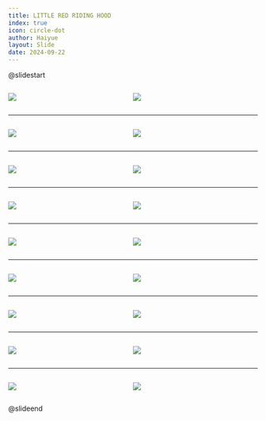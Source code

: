 ```yaml
---
title: LITTLE RED RIDING HOOD
index: true
icon: circle-dot
author: Haiyue
layout: Slide
date: 2024-09-22
---
```

 
@slidestart

<div style="display:flex">
<div style="flex:1">

![](https://raw.githubusercontent.com/yclord/reading/refs/heads/master/english/Level-L/LITTLE%20RED%20RIDING%20HOOD/001.webp)
</div>
<div style="flex:1">

![](https://raw.githubusercontent.com/yclord/reading/refs/heads/master/english/Level-L/LITTLE%20RED%20RIDING%20HOOD/002.webp)
</div>
</div>

---

<div style="display:flex">
<div style="flex:1">

![](https://raw.githubusercontent.com/yclord/reading/refs/heads/master/english/Level-L/LITTLE%20RED%20RIDING%20HOOD/003.webp)
</div>
<div style="flex:1">

![](https://raw.githubusercontent.com/yclord/reading/refs/heads/master/english/Level-L/LITTLE%20RED%20RIDING%20HOOD/004.webp)
</div>
</div>

---

<div style="display:flex">
<div style="flex:1">

![](https://raw.githubusercontent.com/yclord/reading/refs/heads/master/english/Level-L/LITTLE%20RED%20RIDING%20HOOD/005.webp)
</div>
<div style="flex:1">

![](https://raw.githubusercontent.com/yclord/reading/refs/heads/master/english/Level-L/LITTLE%20RED%20RIDING%20HOOD/006.webp)
</div>
</div>

---

<div style="display:flex">
<div style="flex:1">

![](https://raw.githubusercontent.com/yclord/reading/refs/heads/master/english/Level-L/LITTLE%20RED%20RIDING%20HOOD/007.webp)
</div>
<div style="flex:1">

![](https://raw.githubusercontent.com/yclord/reading/refs/heads/master/english/Level-L/LITTLE%20RED%20RIDING%20HOOD/008.webp)
</div>
</div>

---

<div style="display:flex">
<div style="flex:1">

![](https://raw.githubusercontent.com/yclord/reading/refs/heads/master/english/Level-L/LITTLE%20RED%20RIDING%20HOOD/009.webp)
</div>
<div style="flex:1">

![](https://raw.githubusercontent.com/yclord/reading/refs/heads/master/english/Level-L/LITTLE%20RED%20RIDING%20HOOD/010.webp)
</div>
</div>

---

<div style="display:flex">
<div style="flex:1">

![](https://raw.githubusercontent.com/yclord/reading/refs/heads/master/english/Level-L/LITTLE%20RED%20RIDING%20HOOD/011.webp)
</div>
<div style="flex:1">

![](https://raw.githubusercontent.com/yclord/reading/refs/heads/master/english/Level-L/LITTLE%20RED%20RIDING%20HOOD/012.webp)
</div>
</div>

---

<div style="display:flex">
<div style="flex:1">

![](https://raw.githubusercontent.com/yclord/reading/refs/heads/master/english/Level-L/LITTLE%20RED%20RIDING%20HOOD/013.webp)
</div>
<div style="flex:1">

![](https://raw.githubusercontent.com/yclord/reading/refs/heads/master/english/Level-L/LITTLE%20RED%20RIDING%20HOOD/014.webp)
</div>
</div>

---

<div style="display:flex">
<div style="flex:1">

![](https://raw.githubusercontent.com/yclord/reading/refs/heads/master/english/Level-L/LITTLE%20RED%20RIDING%20HOOD/015.webp)
</div>
<div style="flex:1">

![](https://raw.githubusercontent.com/yclord/reading/refs/heads/master/english/Level-L/LITTLE%20RED%20RIDING%20HOOD/016.webp)
</div>
</div>

---

<div style="display:flex">
<div style="flex:1">

![](https://raw.githubusercontent.com/yclord/reading/refs/heads/master/english/Level-L/LITTLE%20RED%20RIDING%20HOOD/017.webp)
</div>
<div style="flex:1">

![](https://raw.githubusercontent.com/yclord/reading/refs/heads/master/english/Level-L/LITTLE%20RED%20RIDING%20HOOD/018.webp)
</div>
</div>

@slideend